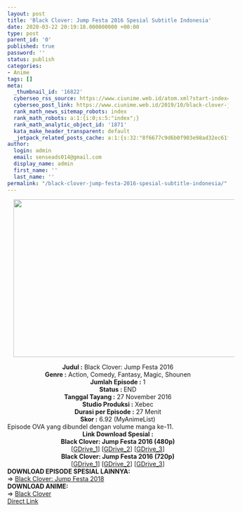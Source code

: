 ```yaml
---
layout: post
title: 'Black Clover: Jump Festa 2016 Spesial Subtitle Indonesia'
date: 2020-03-22 20:19:18.000000000 +00:00
type: post
parent_id: '0'
published: true
password: ''
status: publish
categories:
- Anime
tags: []
meta:
  _thumbnail_id: '16822'
  cyberseo_rss_source: https://www.ciunime.web.id/atom.xml?start-index=2551&max-results=150
  cyberseo_post_link: https://www.ciunime.web.id/2019/10/black-clover-jump-festa-2016-spesial.html
  rank_math_news_sitemap_robots: index
  rank_math_robots: a:1:{i:0;s:5:"index";}
  rank_math_analytic_object_id: '1871'
  kata_make_header_transparent: default
  _jetpack_related_posts_cache: a:1:{s:32:"8f6677c9d6b0f903e98ad32ec61f8deb";a:2:{s:7:"expires";i:1651649124;s:7:"payload";a:0:{}}}
author:
  login: admin
  email: senseads014@gmail.com
  display_name: admin
  first_name: ''
  last_name: ''
permalink: "/black-clover-jump-festa-2016-spesial-subtitle-indonesia/"
---
```

<div class="separator" style="clear: both; text-align: center;"><a href="https://1.bp.blogspot.com/-bzYGQbgyAOc/Xamk0o53YoI/AAAAAAAAdfs/TBxarN7AHPg0JBJENgFMkRtOBz_UpNkMgCLcBGAsYHQ/s1600/Black%2BClover%2B-%2BJump%2BFesta%2B2016.jpg" imageanchor="1" style="margin-left: 1em; margin-right: 1em;"><img border="0" data-original-height="720" data-original-width="1280" height="360" src="{{ site.baseurl }}/assets/2020/03/Black%2BClover%2B-%2BJump%2BFesta%2B2016.jpg" width="640" /></a></div>
<p>
<div style="text-align: center;"><b>Judul :</b>&nbsp;Black Clover: Jump Festa 2016</div>
<div style="text-align: center;"><b>Genre :</b>&nbsp;<b></b>Action, Comedy, Fantasy, Magic, Shounen</div>
<div style="text-align: center;"><b>Jumlah Episode :</b>&nbsp;1<br /><b>Status :&nbsp;</b>END<br /><b>Tanggal Tayang :</b>&nbsp;27 November 2016<br /><b>Studio Produksi :</b>&nbsp;<b></b>Xebec<br /><b>Durasi per Episode :</b>&nbsp;27 Menit</div>
<div style="text-align: center;"><b>Skor :</b>&nbsp;6.92 (MyAnimeList)</div>
<div style="text-align: center;"></div>
<div style="text-align: justify;">Episode OVA yang dibundel dengan volume manga ke-11.</div>
<div style="text-align: justify;"></div>
<div style="text-align: justify;"></div>
<div style="text-align: center;"><b>Link Download Spesial :</b></div>
<div style="text-align: center;">
<div style="text-align: center;"><b>Black Clover: Jump Festa 2016&nbsp;(480p)</b></div>
</div>
<div style="text-align: center;">[<a href="https://drive.google.com/uc?export=download&amp;id=1pwU50BIFgEM6bRjojIrUeGAjGy15cWZG" target="_blank" rel="noopener">GDrive_1</a>] [<a href="https://drive.google.com/uc?export=download&amp;id=18uhCfeBI1Zof5FfWnpwGx7AbID4u2SPe" target="_blank" rel="noopener">GDrive_2</a>] [<a href="https://drive.google.com/uc?export=download&amp;id=1sRhU_Ge1jlejgHFbtvp-y1ZlXnitz85P" target="_blank" rel="noopener">GDrive_3</a>]</div>
<div style="text-align: center;"><b>Black Clover: Jump Festa 2016&nbsp;(720p)</b><br />[<a href="https://drive.google.com/uc?export=download&amp;id=1hK_dhDj5euEFW822pm_0l3gr10GQ8RrU" target="_blank" rel="noopener">GDrive_1</a>] [<a href="https://drive.google.com/uc?export=download&amp;id=1-5lNYUyMxPddzyo2VbRhDhd__2f0w3kH" target="_blank" rel="noopener">GDrive_2</a>] [<a href="https://drive.google.com/uc?export=download&amp;id=1qb4j8ACGFCWe-oHq3ViKhuGbNszMtHWg" target="_blank" rel="noopener">GDrive_3</a>]
<div style="text-align: left;"></div>
<div style="text-align: left;"></div>
<div style="text-align: left;"><b>DOWNLOAD EPISODE SPESIAL LAINNYA:</b></div>
<div style="text-align: left;"></div>
<div style="text-align: left;">=&gt;&nbsp;<a href="https://www.ciunime.web.id/2019/07/black-clover-jump-festa-2018-spesial.html" target="_blank" rel="noopener">Black Clover: Jump Festa 2018</a></div>
<div style="text-align: left;"></div>
<div style="text-align: left;"><b>DOWNLOAD ANIME:</b></div>
<div style="text-align: left;"></div>
<div style="text-align: left;">=&gt;&nbsp;<a href="https://www.ciunime.web.id/2019/01/black-clover-episode-01-terbaru-batch.html" target="_blank" rel="noopener">Black Clover</a></div>
<div style="text-align: left;"></div>
</div>
<link rel="stylesheet" href="https://cdnjs.cloudflare.com/ajax/libs/font-awesome/4.7.0/css/font-awesome.min.css" />
<div class="divbtn"> <a href="https://handymansurrender.com/fihup8buzv?key=94550f7ce39444073321dde3b8782f97" class="btn"><i class="fa fa-download"></i> Direct Link</a> </div>
